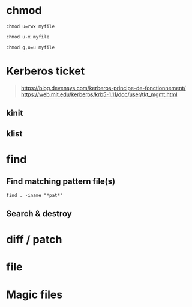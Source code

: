 # chmod
```shell
chmod u=rwx myfile
```
```shell
chmod u-x myfile
```
```shell
chmod g,o=u myfile
```

# Kerberos ticket
> https://blog.devensys.com/kerberos-principe-de-fonctionnement/
> https://web.mit.edu/kerberos/krb5-1.11/doc/user/tkt_mgmt.html
## kinit
## klist
# find 
## Find matching pattern file(s)
```shell
find . -iname "*pat*"
```
## Search & destroy

# diff / patch
# file
# Magic files
 
<!--stackedit_data:
eyJoaXN0b3J5IjpbMjQyNDEzMjYwLDEyODIxMDcwOTMsLTEzMT
AyMzI5MThdfQ==
-->